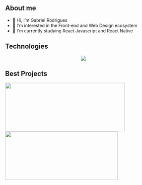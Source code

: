    ## About me
   
   <div>
    <ul>
      <li>👋 Hi, I’m Gabriel Rodrigues</li> 
      <li>👀 I'm interested in the Front-end and Web Design ecosystem</li>
      <li>🌱 I'm currently studying React Javascript and React Native</li>
    </ul>
  </div>
  
   ## Technologies
   
  <p align="center">
    <img src="https://raw.githubusercontent.com/ogabrielrodrigues/.github/main/TECHNOLOGIES.svg" align="center"/>
  </p>
  
  ## Best Projects
  <div id="projects">
      <a href="https://github.com/ogabrielrodrigues/sycko-web" target="_blank">
         <img src="https://raw.githubusercontent.com/ogabrielrodrigues/.github/main/SYCKO.svg"  width="385px" height="156px"/>
      </a>
  </div>
  <div>
      <a href="https://github.com/ogabrielrodrigues/letmeask" target="_blank">
         <img src="https://raw.githubusercontent.com/ogabrielrodrigues/.github/main/LETMEASK.svg"  width="362px" height="156px"/>
      </a>
</div>
  
  
  
  




